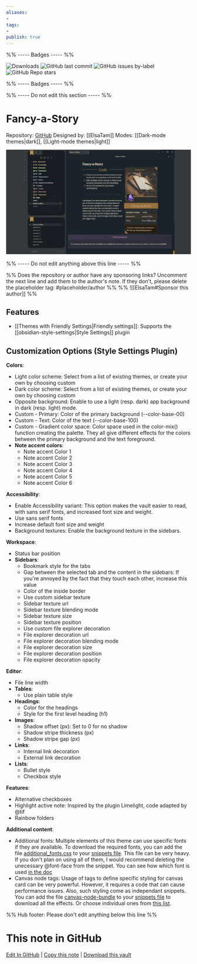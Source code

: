 ```yaml
---
aliases:
- 
tags: 
- 
publish: true
---
```


%% ----- Badges ----- %%

![Downloads](https://img.shields.io/badge/downloads-2046-573E7A?style=for-the-badge&logo=)
![GitHub last commit](https://img.shields.io/github/last-commit/ElsaTam/obsidian-fancy-a-story?color=573E7A&label=last%20update&logo=github&style=for-the-badge)
![GitHub issues by-label](https://img.shields.io/github/issues/ElsaTam/obsidian-fancy-a-story/help%20wanted?color=573E7A&logo=github&style=for-the-badge) 
![GitHub Repo stars](https://img.shields.io/github/stars/ElsaTam/obsidian-fancy-a-story?color=573E7A&logo=github&style=for-the-badge)

%% ----- Badges ----- %%

%% ----- Do not edit this section ----- %%

# Fancy-a-Story

Repository: [GitHub](https://github.com/ElsaTam/obsidian-fancy-a-story)
Designed by: [[ElsaTam]]
Modes: [[Dark-mode themes|dark]], [[Light-mode themes|light]]



![screenshot](https://github.com/ElsaTam/obsidian-fancy-a-story/raw/HEAD/overview-mini.png)

%% ----- Do not edit anything above this line ----- %% 

%% Does the repository or author have any sponsoring links? Uncomment the next line and add them to the author's note. If they don't, please delete the placeholder tag: #placeholder/author %%
%% ![[ElsaTam#Sponsor this author]] %%


## Features

- [[Themes with Friendly Settings|Friendly settings]]: Supports the [[obsidian-style-settings|Style Settings]] plugin

## Customization Options (Style Settings Plugin) 

**Colors**: 
- Light color scheme: Select from a list of existing themes, or create your own by choosing custom
- Dark color scheme: Select from a list of existing themes, or create your own by choosing custom
- Opposite background: Enable to use a light (resp. dark) app background in dark (resp. light) mode.
- Custom - Primary: Color of the primary background (--color-base-00)
- Custom - Text: Color of the text (--color-base-100)
- Custom - Gradient color space: Color space used in the color-mix() function creating the palette. They all give different effects for the colors between the primary background and the text foreground.
- **Note accent colors**: 
    - Note accent Color 1
    - Note accent Color 2
    - Note accent Color 3
    - Note accent Color 4
    - Note accent Color 5
    - Note accent Color 6

**Accessibility**: 
- Enable Accessibility variant: This option makes the vault easier to read, with sans serif fonts, and increased font size and weight.
- Use sans serif fonts
- Increase default font size and weight
- Background textures: Enable the background texture in the sidebars.

**Workspace**: 
- Status bar position
- **Sidebars**: 
    - Bookmark style for the tabs
    - Gap between the selected tab and the content in the sidebars: If you're annoyed by the fact that they touch each other, increase this value
    - Color of the inside border
    - Use custom sidebar texture
    - Sidebar texture url
    - Sidebar texture blending mode
    - Sidebar texture size
    - Sidebar texture position
    - Use custom file explorer decoration
    - File explorer decoration url
    - File explorer decoration blending mode
    - File explorer decoration  size
    - File explorer decoration position
    - File explorer decoration  opacity

**Editor**: 
- File line width
- **Tables**: 
    - Use plain table style
- **Headings**: 
    - Color for the headings
    - Style for the first level heading (h1)
- **Images**: 
    - Shadow offset (px): Set to 0 for no shadow
    - Shadow stripe thickness (px)
    - Shadow stripe gap (px)
- **Links**: 
    - Internal link decoration
    - External link decoration
- **Lists**: 
    - Bullet style
    - Checkbox style

**Features**: 
- Alternative checkboxes
- Highlight active note: Inspired by the plugin Limelight, code adapted by @tif
- Rainbow folders

**Additional content**: 
- Additional fonts: Multiple elements of this theme can use specific fonts if they are available. To download the required fonts, you can add the file [additional_fonts.css](https://github.com/ElsaTam/obsidian-fancy-a-story/blob/main/css/additional_fonts.css) to your [snippets file](https://help.obsidian.md/Extending+Obsidian/CSS+snippets). This file can be very heavy. If you don't plan on using all of them, I would recommend deleting the unecessary @font-face from the snippet. You can see how which font is used [in the doc](https://elsatam.github.io/obsidian-fancy-a-story/docs/stylesettings/stylesettings.html#additional-fonts)
- Canvas node tags: Usage of tags to define specific styling for canvas card can be very powerful. However, it requires a code that can cause performance issues. Also, such styling come as independant snippets. You can add the file [canvas-node-bundle](https://github.com/ElsaTam/obsidian-fancy-a-story/blob/main/css/canvas/canvas-node-bundle.css) to your [snippets file](https://help.obsidian.md/Extending+Obsidian/CSS+snippets) to download all the effects. Or choose individual ones from [this list](https://github.com/ElsaTam/obsidian-fancy-a-story/tree/main/css/canvas).


%% Hub footer: Please don't edit anything below this line %%

# This note in GitHub

<span class="git-footer">[Edit In GitHub](https://github.dev/obsidian-community/obsidian-hub/blob/main/02%20-%20Community%20Expansions/02.05%20All%20Community%20Expansions/Themes/Fancy-a-Story.md "git-hub-edit-note") | [Copy this note](https://raw.githubusercontent.com/obsidian-community/obsidian-hub/main/02%20-%20Community%20Expansions/02.05%20All%20Community%20Expansions/Themes/Fancy-a-Story.md "git-hub-copy-note") | [Download this vault](https://github.com/obsidian-community/obsidian-hub/archive/refs/heads/main.zip "git-hub-download-vault") </span>
